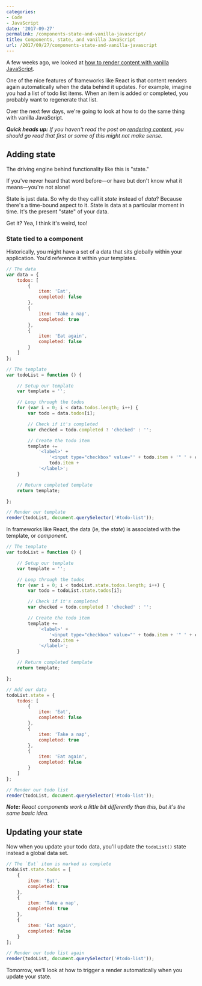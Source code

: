 ```yaml
---
categories:
- Code
- JavaScript
date: '2017-09-27'
permalink: /components-state-and-vanilla-javascript/
title: Components, state, and vanilla JavaScript
url: /2017/09/27/components-state-and-vanilla-javascript
---
```


A few weeks ago, we looked at [how to render content with vanilla JavaScript](/rendering-dynamic-and-conditional-templates-with-vanilla-javascript/).

One of the nice features of frameworks like React is that content renders again automatically when the data behind it updates. For example, imagine you had a list of todo list items. When an item is added or completed, you probably want to regenerate that list.

Over the next few days, we're going to look at how to do the same thing with vanilla JavaScript.

*__Quick heads up:__ If you haven't read the post on [rendering content](/rendering-dynamic-and-conditional-templates-with-vanilla-javascript/), you should go read that first or some of this might not make sense.*

## Adding state

The driving engine behind functionality like this is "state."

If you've never heard that word before&mdash;or have but don't know what it means&mdash;you're not alone!

State is just data. So why do they call it *state* instead of *data*? Because there's a time-bound aspect to it. State is data at a particular moment in time. It's the present "state" of your data.

Get it? Yea, I think it's weird, too!

### State tied to a component

Historically, you might have a set of a data that sits globally within your application. You'd reference it within your templates.

```js
// The data
var data = {
	todos: [
		{
			item: 'Eat',
			completed: false
		},
		{
			item: 'Take a nap',
			completed: true
		},
		{
			item: 'Eat again',
			completed: false
		}
	]
};

// The template
var todoList = function () {

	// Setup our template
	var template = '';

	// Loop through the todos
	for (var i = 0; i < data.todos.length; i++) {
		var todo = data.todos[i];

		// Check if it's completed
		var checked = todo.completed ? 'checked' : '';

		// Create the todo item
		template +=
			'<label>' +
				'<input type="checkbox" value="' + todo.item + '" ' + checked + '>' +
				todo.item +
			'</label>';
	}

	// Return completed template
	return template;

};

// Render our template
render(todoList, document.querySelector('#todo-list'));
```

In frameworks like React, the data (ie, the *state*) is associated with the template, or *component*.

```js
// The template
var todoList = function () {

	// Setup our template
	var template = '';

	// Loop through the todos
	for (var i = 0; i < todoList.state.todos.length; i++) {
		var todo = todoList.state.todos[i];

		// Check if it's completed
		var checked = todo.completed ? 'checked' : '';

		// Create the todo item
		template +=
			'<label>' +
				'<input type="checkbox" value="' + todo.item + '" ' + checked + '>' +
				todo.item +
			'</label>';
	}

	// Return completed template
	return template;

};

// Add our data
todoList.state = {
	todos: [
		{
			item: 'Eat',
			completed: false
		},
		{
			item: 'Take a nap',
			completed: true
		},
		{
			item: 'Eat again',
			completed: false
		}
	]
};

// Render our todo list
render(todoList, document.querySelector('#todo-list'));
```

*__Note:__ React components work a little bit differently than this, but it's the same basic idea.*

## Updating your state

Now when you update your todo data, you'll update the `todoList()` state instead a global data set.

```js
// The `Eat` item is marked as complete
todoList.state.todos = [
	{
		item: 'Eat',
		completed: true
	},
	{
		item: 'Take a nap',
		completed: true
	},
	{
		item: 'Eat again',
		completed: false
	}
];

// Render our todo list again
render(todoList, document.querySelector('#todo-list'));
```

Tomorrow, we'll look at how to trigger a render automatically when you update your state.